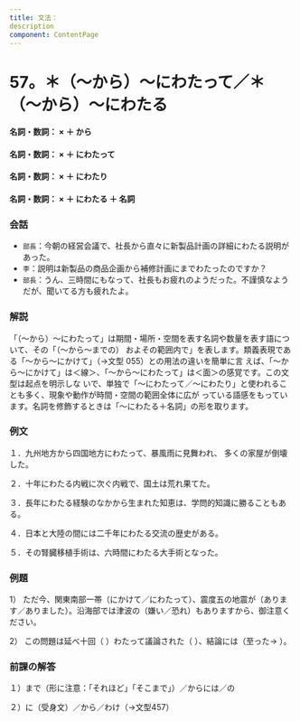 ```yaml
---
title: 文法：
description
component: ContentPage
---
```



# 57。＊（～から）～にわたって／＊（～から）～にわたる
#### 名詞・数詞： × ＋ から  
#### 名詞・数詞： × ＋ にわたって  
#### 名詞・数詞： × ＋ にわたり  
#### 名詞・数詞： × ＋ にわたる ＋ 名詞
### 会話
- `部長`：今朝の経営会議で、社長から直々に新製品計画の詳細にわたる説明があった。
- `李`：説明は新製品の商品企画から補修計画にまでわたったのですか？
- `部長`：うん、三時間にもなって、社長もお疲れのようだった。不謹慎なようだが、聞いてる方も疲れたよ。
### 解説
「（～から）～にわたって」は期間・場所・空間を表す名詞や数量を表す語について、その「（～から～までの） およその範囲内で」を表します。類義表現である「～から～にかけて」（→文型 055）との用法の違いを簡単に言 えば、「～から～にかけて」は＜線＞、「～から～にわたって」は＜面＞の感覚です。この文型は起点を明示しな いで、単独で「～にわたって／～にわたり」と使われることも多く、現象や動作が時間・空間の範囲全体に広が っている語感をもっています。名詞を修飾するときは「～にわたる＋名詞」の形を取ります。
### 例文
１．九州地方から四国地方にわたって、暴風雨に見舞われ、 多くの家屋が倒壊した。

２．十年にわたる内戦に次ぐ内戦で、国土は荒れ果てた。

３．長年にわたる経験のなかから生まれた知恵は、学問的知識に勝ることもある。

４．日本と大陸の間には二千年にわたる交流の歴史がある。

５．その腎臓移植手術は、六時間にわたる大手術となった。
### 例題
1） ただ今、関東南部一帯（にかけて／にわたって）、震度五の地震が（あります／ありました）。沿海部では津波の（嫌い／恐れ）もありますから、御注意ください。    

2） この問題は延べ十回（ ）わたって議論された（ ）、結論には（至った→ ）。
### 前課の解答
１）まで（形に注意：「それほど」「そこまで」）／からには／の

２）に（受身文）／から／わけ（→文型457）

